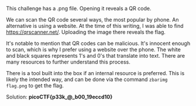 This challenge has a .png file. Opening it reveals a QR code.

We can scan the QR code several ways, the most popular by phone. An alternative is using a website. At the time of this writing, I was able to find https://qrscanner.net/. Uploading the image there reveals the flag.

It's notable to mention that QR codes can be malicious. It's innocent enough to scan, which is why I prefer using a website over the phone. The white and black squares represents 1's and 0's that translate into text. There are many resources to further understand this process.

There is a tool built into the box if an internal resource is preferred. This is likely the intended way, and can be done via the command `zbarimg flag.png` to get the flag.

Solution: **picoCTF{p33k_@_b00_19eccd10}**